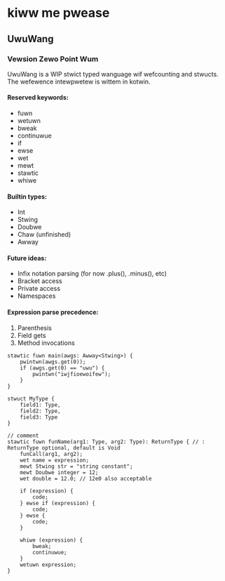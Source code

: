 # kiww me pwease

## UwuWang
### Vewsion Zewo Point Wum
UwuWang is a WIP stwict typed wanguage
wif wefcounting and stwucts.  The
wefewence intewpwetew is wittem in
kotwin.

#### Reserved keywords:
- fuwn
- wetuwn
- bweak
- continuwue
- if
- ewse
- wet
- mewt
- stawtic
- whiwe

#### Builtin types:
- Int
- Stwing
- Doubwe
- Chaw (unfinished)
- Awway

#### Future ideas:
- Infix notation parsing (for now .plus(), .minus(), etc)
- Bracket access
- Private access
- Namespaces

#### Expression parse precedence:
1. Parenthesis
2. Field gets
3. Method invocations

```
stawtic fuwn main(awgs: Awway<Stwing>) {
    pwintwn(awgs.get(0));
    if (awgs.get(0) == "uwu") {
        pwintwn("iwjfioewoifew");
    }
}

stwuct MyType {
    field1: Type,
    field2: Type,
    field3: Type
}

// comment
stawtic fuwn funName(arg1: Type, arg2: Type): ReturnType { // : ReturnType optional, default is Void
    funCall(arg1, arg2);
    wet name = expression;
    mewt Stwing str = "string constant";
    mewt Doubwe integer = 12;
    wet double = 12.0; // 12e0 also acceptable

    if (expression) {
        code;
    } ewse if (expression) {
        code;
    } ewse {
        code;
    }

    whiwe (expression) {
        bweak;
        continuwue;
    }
    wetuwn expression;
}

```
